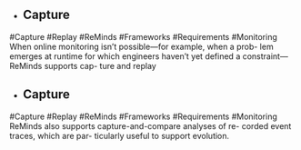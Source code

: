 - ## Capture
#Capture  #Replay #ReMinds #Frameworks #Requirements #Monitoring 
When online monitoring isn’t  possible—for example, when a prob- lem emerges at runtime for which  engineers haven’t yet defined a  constraint—ReMinds supports cap- ture and replay

- ## Capture
#Capture  #Replay #ReMinds #Frameworks #Requirements #Monitoring 
ReMinds also supports  capture-and-compare analyses of re- corded event traces, which are par- ticularly useful to support evolution.

